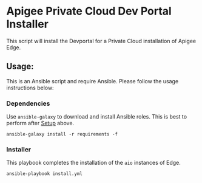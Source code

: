 # Apigee Private Cloud Dev Portal Installer
This script will install the Devportal for a Private Cloud installation of Apigee Edge. 

## Usage: 
This is an Ansible script and require Ansible. Please follow the usage instructions below:

### Dependencies
Use `ansible-galaxy` to download and install Ansible roles. This is best to perform after [Setup](https://github.com/apigee/ansible-opdk-accelerator/setup)
above. 
    
    ansible-galaxy install -r requirements -f
    
### Installer
This playbook completes the installation of the `aio` instances of Edge.
    
    ansible-playbook install.yml 

